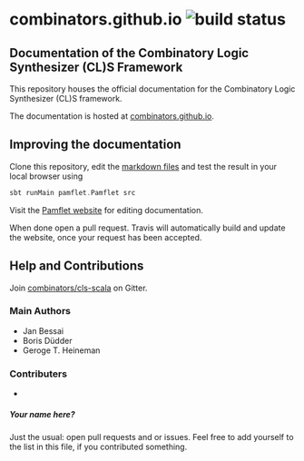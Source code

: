 # combinators.github.io ![build status](https://travis-ci.org/combinators/combinators.github.io.svg?branch=master)
## Documentation of the Combinatory Logic Synthesizer (CL)S Framework

This repository houses the official documentation for the Combinatory Logic Synthesizer (CL)S framework.

The documentation is hosted at [combinators.github.io](https://combinators.github.io/).

## Improving the documentation

Clone this repository, edit the [markdown files](src) and test the result in your local browser using
```scala
sbt runMain pamflet.Pamflet src
```

Visit the [Pamflet website](http://www.foundweekends.org/pamflet/) for editing documentation.

When done open a pull request. 
Travis will automatically build and update the website, once your request has been accepted.

## Help and Contributions

Join [combinators/cls-scala](https://gitter.im/combinators/cls-scala) on Gitter.

### Main Authors

- Jan Bessai
- Boris Düdder
- Geroge T. Heineman

### Contributers

-
##### Your name here?
Just the usual: open pull requests and or issues.
Feel free to add yourself to the list in this file, if you contributed something.
